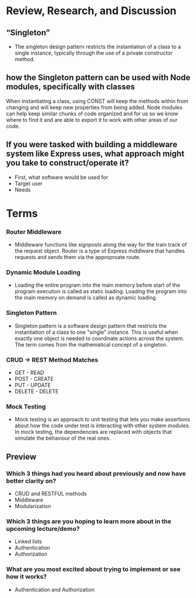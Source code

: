 # Review, Research, and Discussion

## “Singleton”
- The singleton design pattern restricts the instantiation of a class to a single instance, typically through the use of a private constructor method.

## how the Singleton pattern can be used with Node modules, specifically with classes
When instantiating a class, using CONST will keep the methods within from changing and will keep new properties from being added. Node modules can help keep similar chunks of code organized and for us so we know where to find it and are able to export it to work with other areas of our code.

## If you were tasked with building a middleware system like Express uses, what approach might you take to construct/operate it?
- First, what software would be used for
- Target user
- Needs

# Terms

### Router Middleware
- Middleware functions like signposts along the way for the train track of the request object. Router is a type of Express middlware that handles requests and sends them via the approproate route.

### Dynamic Module Loading
- Loading the entire program into the main memory before start of the program execution is called as static loading. Loading the program into the main memory on demand is called as dynamic loading.

### Singleton Pattern
- Singleton pattern is a software design pattern that restricts the instantiation of a class to one "single" instance. This is useful when exactly one object is needed to coordinate actions across the system. The term comes from the mathematical concept of a singleton.

### CRUD -> REST Method Matches
* GET - READ
* POST - CREATE
* PUT - UPDATE
* DELETE - DELETE

### Mock Testing
- Mock testing is an approach to unit testing that lets you make assertions about how the code under test is interacting with other system modules. In mock testing, the dependencies are replaced with objects that simulate the behaviour of the real ones.

## Preview

### Which 3 things had you heard about previously and now have better clarity on?
- CRUD and RESTFUL methods
- Middleware
- Modularization

### Which 3 things are you hoping to learn more about in the upcoming lecture/demo?
- Linked lists
- Authentication
- Authorization

### What are you most excited about trying to implement or see how it works?
- Authentication and Authorization


